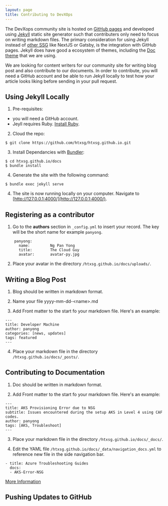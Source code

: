 ```yaml
---
layout: page
title: Contributing to DevXOps
---
```


The DevXops community site is hosted on [GitHub pages](https://pages.github.com) and developed using [Jekyll](https://jekyllrb.com) static site generator such that contributers only need to focus on writing markdown files. The primary consideration for using Jekyll instead of [other SSG](https://jamstack.org/generators/) like NextJS or Gatsby, is the integration with GitHub pages. Jekyll does have good a ecosystem of themes, including the [Doc theme](https://preview.themeforest.net/item/docs-responsive-documentation-manual-jekyll-theme/full_screen_preview/21131076?_ga=2.108511234.1642576812.1652670429-1193949032.1652515315) that we are using.

We are looking for content writers for our community site for writing blog post and also contribute to our documents. In order to contribute, you will need a GitHub account and be able to run Jekyll locally to test how your article looks liking before sending in your pull request.


## Using Jekyll Locally

1. Pre-requisites:
- you will need a GitHub account.
- Jeyll requires Ruby. [Install Ruby](https://www.ruby-lang.org/en/documentation/installation/).

2. Cloud the repo:
```
$ git clone https://github.com/htxsg/htxsg.github.io.git
```

3. Install Dependancies with [Bundler](http://bundler.io/):
```
$ cd htxsg.github.io/docs
$ bundle install
```

4. Generate the site with the following command:
```
$ bundle exec jekyll serve
```

4. The site is now running locally on your computer. Navigate to [http://127.0.0.1:4000/](http://127.0.0.1:4000/).


## Registering as a contributor

1. Go to the **authors** section in  `_config.yml` to insert your record. The key will be the short name for example `panyong`.
```
    panyong:
      name:         Ng Pan Yong
      title:        The Cloud Guy    
      avatar:       avatar-py.jpg
```

2. Place your avatar in the directory `/htxsg.github.io/docs/uploads/`.


## Writing a Blog Post

1. Blog should be written in markdown format.

2. Name your file yyyy-mm-dd-\<name\>.md

3. Add Front matter to the start fo your markdown file. Here's an example:

```
---
title: Developer Machine
author: panyong
categories: [news, updates]
tags: featured
---
```

4. Place your markdown file in the directory `/htxsg.github.io/docs/_posts/`.

## Contributing to Documentation

1. Doc should be written in markdown format.
   
2. Add Front matter to the start fo your markdown file. Here's an example:

```
---
title: AKS Provisioning Error due to NSG
subtitle: Issues encountered during the setup AKS in Level 4 using CAF codes.
author: panyong
tags: [AKS, Troubleshoot]
---
```

3. Place your markdown file in the directory `/htxsg.github.io/docs/_docs/`. 

4. Edit the YAML file `/htxsg.github.io/docs/_data/navigation_docs.yml` to reference new file in the side navigation bar.

```
- title: Azure Troubleshooting Guides
  docs:
  - AKS-Error-NSG
```

[More Information](https://preview.themeforest.net/item/docs-responsive-documentation-manual-jekyll-theme/full_screen_preview/21131076?_ga=2.108511234.1642576812.1652670429-1193949032.1652515315)

## Pushing Updates to GitHub
